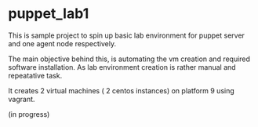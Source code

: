 # puppet_lab1

This is sample project to spin up basic lab environment for puppet server and one agent node respectively.

The main objective behind this, is automating the vm creation and required software installation. As lab environment creation is rather manual and repeatative task.

It creates 2 virtual machines ( 2 centos instances) on platform 9 using vagrant.

(in progress)


